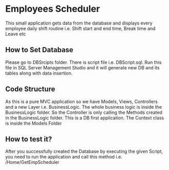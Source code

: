 ﻿# Employees Scheduler

This small application gets data from the database and displays every employee daily shift routine i.e. Shift start and end time, Break time and Leave etc

## How to Set Database
Please go to DBSrcipts folder. There is script file i.e. DBScript.sql. 
Run this file in SQL Server Management Studio and it will generate new DB and its tables along with data insertion.


## Code Structure
As this is a pure MVC application so we have Models, Views, Controllers and a new Layer i.e. BusinessLogic.
The whole business logic is inside the BusinessLogic folder. So the Controller is only calling the Methods created in the BusinessLogic folder.
This is a DB first application. The Context class is inside the Models Folder

## How to test it?
After you successfully created the Database by executing the given Script, you need to run the application and call this method i.e. /Home/GetEmpScheduler

